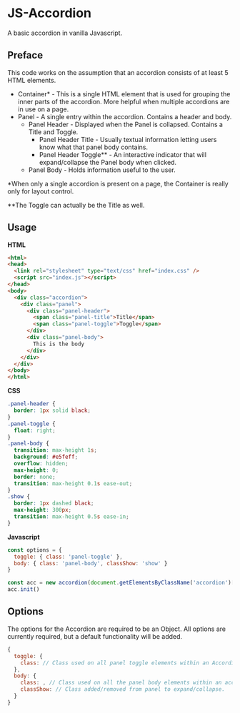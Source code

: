 # JS-Accordion
A basic accordion in vanilla Javascript.

## Preface
This code works on the assumption that an accordion consists of at least 5 HTML elements.
* Container* - This is a single HTML element that is used for grouping the inner parts of the accordion.  More helpful when multiple accordions are in use on a page.
* Panel - A single entry within the accordion.  Contains a header and body.
  * Panel Header - Displayed when the Panel is collapsed.  Contains a Title and Toggle.
    * Panel Header Title - Usually textual information letting users know what that panel body contains.
    * Panel Header Toggle** - An interactive indicator that will expand/collapse the Panel body when clicked.
  * Panel Body - Holds information useful to the user.

*When only a single accordion is present on a page, the Container is really only for layout control.

**The Toggle can actually be the Title as well.

## Usage
**HTML**
```html
<html>
<head>
  <link rel="stylesheet" type="text/css" href="index.css" />
  <script src="index.js"></script>
</head>
<body>
  <div class="accordion">
    <div class="panel">
      <div class="panel-header">
        <span class="panel-title">Title</span>
        <span class="panel-toggle">Toggle</span>
      </div>
      <div class="panel-body">
        This is the body
      </div>
    </div>
  </div>
</body>
</html>
```

**CSS**
```css
.panel-header {
  border: 1px solid black;
}
.panel-toggle {
  float: right;
}
.panel-body {
  transition: max-height 1s;  
  background: #e5feff;
  overflow: hidden;
  max-height: 0;
  border: none;
  transition: max-height 0.1s ease-out;
}
.show {
  border: 1px dashed black;
  max-height: 300px;
  transition: max-height 0.5s ease-in;
}
```

**Javascript**
```javascript
const options = {
  toggle: { class: 'panel-toggle' },
  body: { class: 'panel-body', classShow: 'show' }
}

const acc = new accordion(document.getElementsByClassName('accordion')[0], options)
acc.init()
```

## Options
The options for the Accordion are required to be an Object.  All options are currently required, but a default functionality will be added.

```javascript
{
  toggle: {
    class: // Class used on all panel toggle elements within an Accordion container.
  },
  body: {
    class: , // Class used on all the panel body elements within an accordion container.
    classShow: // Class added/removed from panel to expand/collapse.
  }
}
```
